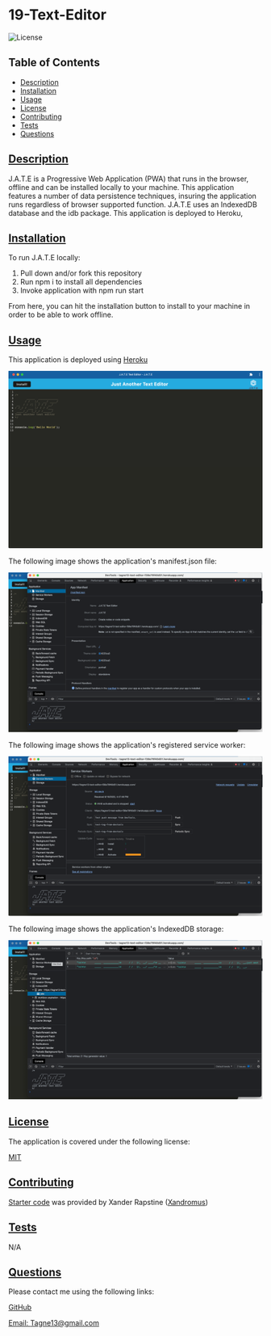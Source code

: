 # 19-Text-Editor

  ![License](https://img.shields.io/badge/License-MIT-blue.svg)
    
  ## Table of Contents

  * [Description](#description)
  * [Installation](#installation)
  * [Usage](#usage)
  * [License](https://choosealicense.com/licenses/MIT)
  * [Contributing](#contributing)
  * [Tests](#tests)
  * [Questions](#questions)
  
  ## [Description](#table-of-contents)

  J.A.T.E is a Progressive Web Application (PWA) that runs in the browser, offline and can be installed locally to your machine. This application features a number of data persistence techniques, insuring the application runs regardless of browser supported function. J.A.T.E uses an IndexedDB database and the idb package. This application is deployed to Heroku,

  ## [Installation](#table-of-contents)

  To run J.A.T.E locally:

  1. Pull down and/or fork this repository
  2. Run npm i to install all dependencies
  3. Invoke application with npm run start

  From here, you can hit the installation button to install to your machine in order to be able to work offline.

  ## [Usage](#table-of-contents)

  This application is deployed using [Heroku](https://tagne13-text-editor-f38e79f40d51.herokuapp.com/)

  ![Screenshot](images/Screenshot1.png)

  The following image shows the application's manifest.json file:

  ![Screenshot](images/Screenshot2.png)

  The following image shows the application's registered service worker:

  ![Screenshot](images/Screenshot3.png)

  The following image shows the application's IndexedDB storage:

  ![Screenshot](images/Screenshot4.png)

  ## [License](#table-of-contents)

  The application is covered under the following license:
    
  [MIT](https://choosealicense.com/licenses/MIT)
    
  ## [Contributing](#table-of-contents)

  [Starter code](https://github.com/coding-boot-camp/cautious-meme) was provided by Xander Rapstine ([Xandromus](https://github.com/Xandromus))

  ## [Tests](#table-of-contents)

  N/A

  ## [Questions](#table-of-contents)

  Please contact me using the following links:

  [GitHub](https://github.com/Tagne13)

  [Email: Tagne13@gmail.com](mailto:Tagne13@gmail.com)